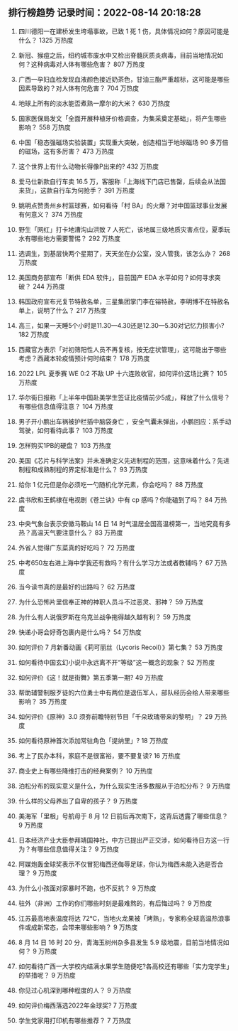 
## 排行榜趋势 记录时间：2022-08-14 20:18:28
  
  1. 四川德阳一在建桥发生垮塌事故，已致 1 死 1 伤，具体情况如何？原因可能是什么？ 1325 万热度
    
  2. 新冠、猴痘之后，纽约城市废水中又检出脊髓灰质炎病毒，目前当地情况如何？这种病毒对人体有哪些危害？ 807 万热度
    
  3. 广西一孕妇血检发现血液颜色接近奶茶色，甘油三酯严重超标，这可能是哪些因素导致的？对人体有何危害？ 704 万热度
    
  4. 地球上所有的淡水能否煮熟一摩尔的大米？ 630 万热度
    
  5. 国家医保局发文「全面开展种植牙价格调查，为集采奠定基础」，将产生哪些影响？ 558 万热度
    
  6. 中国「稳态强磁场实验装置」实现重大突破，创造相当于地球磁场 90 多万倍的磁场，这有多厉害？ 473 万热度
    
  7. 这个世界上有什么动物长得像P出来的? 432 万热度
    
  8. 爱马仕新款自行车卖 16.5 万，客服称「上海线下门店已售罄，后续会从法国来货」，这款自行车为何抢手？ 391 万热度
    
  9. 姚明点赞贵州乡村篮球赛，如何看待「村 BA」的火爆？对中国篮球事业发展有何意义？ 374 万热度
    
  10. 野生「网红」打卡地漕沟山洪致 7 人死亡，该地属三级地质灾害点位，夏季玩水有哪些地方需要警惕？ 292 万热度
    
  11. 选调生，到基层快两个星期了，天天坐在办公室，没人管我，该怎么办？ 268 万热度
    
  12. 美国商务部宣布「断供 EDA 软件」，目前国产 EDA 水平如何？如何寻求突破？ 244 万热度
    
  13. 韩国政府宣布光复节特赦名单，三星集团掌门李在镕特赦，李明博不在特赦名单上，说明了什么？ 217 万热度
    
  14. 高三，如果一天睡5个小时是11.30—4.30还是12.30—5.30对记忆力损害小? 182 万热度
    
  15. 西藏官方表示「对初筛阳性人员不再复核，按无症状管理」，这可能出于哪些考虑？西藏本轮疫情预计何时结束？ 178 万热度
    
  16. 2022 LPL 夏季赛 WE 0:2 不敌 UP 十六连败收官，如何评价这场比赛？ 105 万热度
    
  17. 华尔街日报称「上半年中国赴美学生签证比疫情前少5成」，释放了什么信号？有哪些信息值得注意？ 104 万热度
    
  18. 男子开小鹏出车祸被护栏插中脑袋身亡 ，安全气囊未弹出，小鹏回应：系手动驾驶，如何看待此事？ 103 万热度
    
  19. 怎样购买1PB的硬盘？ 103 万热度
    
  20. 美国《芯片与科学法案》并未准确定义先进制程的范围，这意味着什么？先进制程和成熟制程的界定标准是什么？ 93 万热度
    
  21. 给你 1 亿元但是你必须吃一勺随机化学元素，你会吃吗？ 88 万热度
    
  22. 虞书欣和王鹤棣在电视剧《苍兰诀》中有 cp 感吗？你能磕到了吗？ 84 万热度
    
  23. 中央气象台表示安徽马鞍山 14 日 14 时气温居全国高温榜第一，当地究竟有多热？高温天气要注意什么？ 83 万热度
    
  24. 外省人觉得广东菜真的好吃吗？ 72 万热度
    
  25. 中考650左右进上海中学我还有救吗？有什么学习方法或者教辅吗？ 67 万热度
    
  26. 当今读书真的是最好的出路吗？ 62 万热度
    
  27. 为什么恐怖片里信奉正神的神职人员斗不过恶灵、邪神？ 59 万热度
    
  28. 为什么有人说俄罗斯在乌克兰战争拖得越久越有利？ 59 万热度
    
  29. 快递小哥会好奇包裹内是什么吗？ 54 万热度
    
  30. 如何评价 7 月新番动画《莉可丽丝（Lycoris Recoil）》第七集？ 53 万热度
    
  31. 如何看待中国玄幻小说中永远离不开“等级”这一概念的现象？ 52 万热度
    
  32. 如何评价《这！就是街舞》第五季第一期? 49 万热度
    
  33. 帮助辅警制服歹徒的六位勇士中有两位是退伍军人，部队经历会给人带来哪些影响？ 35 万热度
    
  34. 如何评价《原神》3.0 须弥前瞻特别节目「千朵玫瑰带来的黎明」？ 29 万热度
    
  35. 如何看待原神首次添加常驻角色「提纳里」? 18 万热度
    
  36. 考上了民办本科，家庭不是很富裕，要不要复读? 16 万热度
    
  37. 商业史上有哪些降维打击的经典案例？ 10 万热度
    
  38. 泊松分布的现实意义是什么，为什么现实生活多数服从于泊松分布？ 9 万热度
    
  39. 什么样的父母养出了自卑的孩子？ 9 万热度
    
  40. 美海军「里根」号航母于 8 月 12 日前后再次南下，这背后透露了哪些信息？ 9 万热度
    
  41. 日本经济产业大臣参拜靖国神社，中方已提出严正交涉，如何看待日方这一行为？有哪些信息值得关注？ 9 万热度
    
  42. 阿媒炮轰金球奖表示不仅冒犯梅西还侮辱足球，你认为梅西未能入选是否合理？ 9 万热度
    
  43. 为什么小孩面对家暴时不跑，也不反抗？ 9 万热度
    
  44. 驻外（非洲）工作的你们哪些时刻是最难熬的，有后悔过吗？ 9 万热度
    
  45. 江苏最高地表温度将达 72℃，当地火龙果被「烤熟」，专家称全球高温热浪事件或成新常态，会带来哪些影响？ 9 万热度
    
  46. 8 月 14 日 16 时 20 分，青海玉树州杂多县发生 5.9 级地震，目前当地情况如何？ 9 万热度
    
  47. 如何看待广西一大学校内结满水果学生随便吃?各高校还有哪些「实力宠学生」的举措呢？ 9 万热度
    
  48. 你见过心机深到哪种程度的人？ 9 万热度
    
  49. 如何评价梅西落选2022年金球奖? 7 万热度
    
  50. 学生党家用打印机有哪些推荐？ 7 万热度
    
